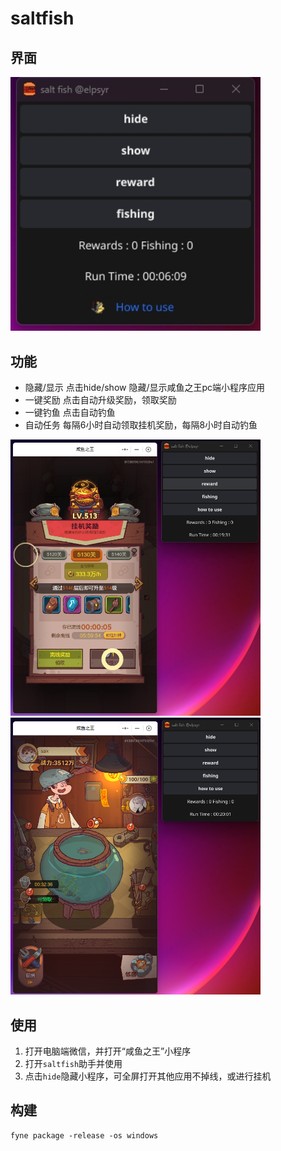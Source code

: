 # saltfish



## 界面
<picture>
  <img width="400" alt="Example of run salt fish" src="./images/examples/main.png">
</picture>

## 功能
- 隐藏/显示 
点击hide/show 隐藏/显示咸鱼之王pc端小程序应用
- 一键奖励
点击自动升级奖励，领取奖励
- 一键钓鱼
点击自动钓鱼
- 自动任务
每隔6小时自动领取挂机奖励，每隔8小时自动钓鱼
<picture>
  <img width="400" alt="Example of run salt fish" src="./images/examples/reward.png">
</picture>
<picture>
  <img width="400" alt="Example of run salt fish" src="./images/examples/fishing.png">
</picture>


## 使用
1. 打开电脑端微信，并打开“咸鱼之王”小程序
2. 打开`saltfish`助手并使用
3. 点击`hide`隐藏小程序，可全屏打开其他应用不掉线，或进行挂机

## 构建
```shell
fyne package -release -os windows 
```